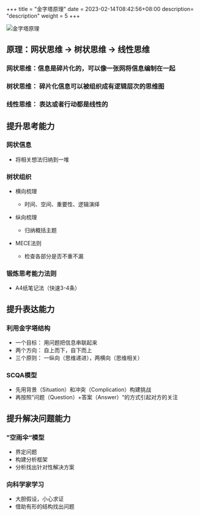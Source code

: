 +++
title = "金字塔原理"
date =  2023-02-14T08:42:56+08:00
description= "description"
weight = 5
+++


![金字塔原理](../images/金字塔原理.png)

## 原理：网状思维 -> 树状思维 -> 线性思维

### 网状思维：信息是碎片化的，可以像一张网将信息编制在一起

### 树状思维： 碎片化信息可以被组织成有逻辑层次的思维图

### 线性思维： 表达或者行动都是线性的

## 提升思考能力

### 网状信息

- 将相关想法归纳到一堆

### 树状组织

- 横向梳理

	- 时间、空间、重要性、逻辑演绎

- 纵向梳理

	- 归纳概括主题

- MECE法则

	- 检查各部分是否不重不漏

### 锻炼思考能力法则

- A4纸笔记法（快速3-4条）

## 提升表达能力

### 利用金字塔结构

- 一个目标： 用问题把信息串联起来
- 两个方向： 自上而下，自下而上
- 三个原则： 一纵向（思维递进），两横向（思维相关）

### SCQA模型

- 先用背景（Situation）和冲突（Complication）构建挑战
- 再按照”问题（Question）+答案（Answer）“的方式引起对方的关注

## 提升解决问题能力

### ”空雨伞“模型

- 界定问题
- 构建分析框架
- 分析找出针对性解决方案

### 向科学家学习

- 大胆假设，小心求证
- 借助有形的结构找出问题

